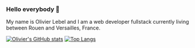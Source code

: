 ### Hello everybody 👋

My name is Olivier Lebel and I am a web developer fullstack currently living between Rouen and Versailles, France.

[![Olivier's GitHub stats](https://github-readme-stats.vercel.app/api?username=oliveleb&include_all_commits=true&count_private=true&show_icons=true)](https://github.com/OliveLeb/OliveLeb)
[![Top Langs](https://github-readme-stats.vercel.app/api/top-langs/?username=oliveleb&layout=compact)](https://github.com/OliveLeb/OliveLeb)

<!--
**OliveLeb/OliveLeb** is a ✨ _special_ ✨ repository because its `README.md` (this file) appears on your GitHub profile.

Here are some ideas to get you started:

- 🔭 I’m currently working on ...
- 🌱 I’m currently learning ...
- 👯 I’m looking to collaborate on ...
- 🤔 I’m looking for help with ...
- 💬 Ask me about ...
- 📫 How to reach me: ...
- 😄 Pronouns: ...
- ⚡ Fun fact: ...
-->
